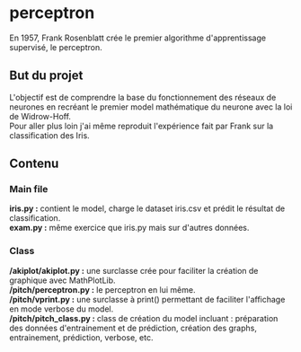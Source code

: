 # perceptron

En 1957, Frank Rosenblatt crée le premier algorithme d'apprentissage supervisé, le perceptron.

## But du projet

L'objectif est de comprendre la base du fonctionnement des réseaux de neurones en recréant le premier model mathématique du neurone avec la loi de Widrow-Hoff.<br />
Pour aller plus loin j'ai même reproduit l'expérience fait par Frank sur la classification des Iris.

## Contenu
### Main file
**iris.py :** contient le model, charge le dataset iris.csv et prédit le résultat de classification.<br />
**exam.py :** même exercice que iris.py mais sur d'autres données.

### Class
**/akiplot/akiplot.py :** une surclasse crée pour faciliter la création de graphique avec MathPlotLib.<br />
**/pitch/perceptron.py :** le perceptron en lui même.<br />
**/pitch/vprint.py :**  une surclasse à print() permettant de faciliter l'affichage en mode verbose du model.<br />
**/pitch/pitch_class.py :** class de création du model incluant : préparation des données d'entrainement et de prédiction, création des graphs, entrainement, prédiction, verbose, etc.
